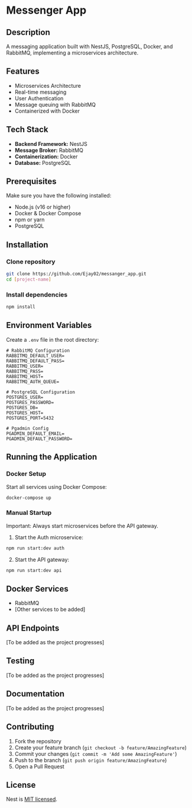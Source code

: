 # Messenger App

## Description

A messaging application built with NestJS, PostgreSQL, Docker, and RabbitMQ, implementing a microservices architecture.

## Features

- Microservices Architecture
- Real-time messaging
- User Authentication
- Message queuing with RabbitMQ
- Containerized with Docker

## Tech Stack

- **Backend Framework:** NestJS
- **Message Broker:** RabbitMQ
- **Containerization:** Docker
- **Database:** PostgreSQL

## Prerequisites

Make sure you have the following installed:

- Node.js (v16 or higher)
- Docker & Docker Compose
- npm or yarn
- PostgreSQL

## Installation

### Clone repository

```bash
git clone https://github.com/Ejay02/messanger_app.git
cd [project-name]
```

### Install dependencies

```bash
npm install
```

## Environment Variables

Create a `.env` file in the root directory:

```env
# RabbitMQ Configuration
RABBITMQ_DEFAULT_USER=
RABBITMQ_DEFAULT_PASS=
RABBITMQ_USER=
RABBITMQ_PASS=
RABBITMQ_HOST=
RABBITMQ_AUTH_QUEUE=

# PostgreSQL Configuration
POSTGRES_USER=
POSTGRES_PASSWORD=
POSTGRES_DB=
POSTGRES_HOST=
POSTGRES_PORT=5432

# Pgadmin Config
PGADMIN_DEFAULT_EMAIL=
PGADMIN_DEFAULT_PASSWORD=
```

## Running the Application

### Docker Setup

Start all services using Docker Compose:

```bash
docker-compose up
```

### Manual Startup

Important: Always start microservices before the API gateway.

1. Start the Auth microservice:

```bash
npm run start:dev auth
```

2. Start the API gateway:

```bash
npm run start:dev api
```

## Docker Services

- RabbitMQ
- [Other services to be added]

## API Endpoints

[To be added as the project progresses]

## Testing

[To be added as the project progresses]

## Documentation

[To be added as the project progresses]

## Contributing

1. Fork the repository
2. Create your feature branch (`git checkout -b feature/AmazingFeature`)
3. Commit your changes (`git commit -m 'Add some AmazingFeature'`)
4. Push to the branch (`git push origin feature/AmazingFeature`)
5. Open a Pull Request

## License

Nest is [MIT licensed](LICENSE).
